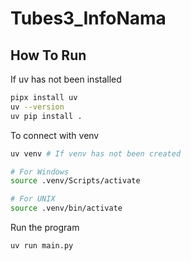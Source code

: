 # Tubes3_InfoNama

## How To Run
If uv has not been installed
```bash
pipx install uv
uv --version
uv pip install .
```

To connect with venv
```bash
uv venv # If venv has not been created

# For Windows
source .venv/Scripts/activate

# For UNIX
source .venv/bin/activate
```

Run the program
```bash
uv run main.py
```